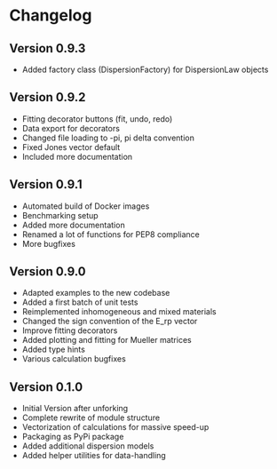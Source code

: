 # Changelog

## Version 0.9.3
- Added factory class (DispersionFactory) for DispersionLaw objects

## Version 0.9.2
- Fitting decorator buttons (fit, undo, redo)
- Data export for decorators
- Changed file loading to -pi, pi delta convention
- Fixed Jones vector default
- Included more documentation

## Version 0.9.1
- Automated build of Docker images
- Benchmarking setup
- Added more documentation
- Renamed a lot of functions for PEP8 compliance
- More bugfixes

## Version 0.9.0
- Adapted examples to the new codebase
- Added a first batch of unit tests
- Reimplemented inhomogeneous and mixed materials
- Changed the sign convention of the E_rp vector
- Improve fitting decorators
- Added plotting and fitting for Mueller matrices
- Added type hints
- Various calculation bugfixes

## Version 0.1.0
- Initial Version after unforking
- Complete rewrite of module structure
- Vectorization of calculations for massive speed-up
- Packaging as PyPi package
- Added additional dispersion models
- Added helper utilities for data-handling